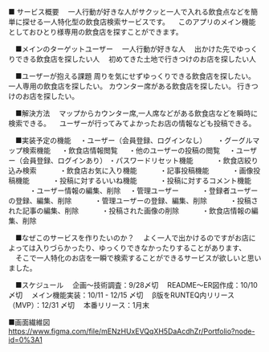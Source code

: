 ■ サービス概要
　一人行動が好きな人がサクッと一人で入れる飲食点などを簡単に探せる一人特化型の飲食店検索サービスです。
　このアプリのメイン機能としておひとり様専用の飲食店を探すことができます。

　■メインのターゲットユーザー
　一人行動が好きな人
　出かけた先でゆっくりできる飲食店を探したい人
　初めてきた土地で行きつけのお店を探したい人

　■ユーザーが抱える課題
  周りを気にせずゆっくりできる飲食店を探したい。
  一人専用の飲食店を探したい。
  カウンター席がある飲食店を探したい。
  行きつけのお店を探したい。

　■解決方法
　マップからカウンター席,一人席などがある飲食店などを瞬時に検索できる。
　ユーザーが行ってみてよかったお店の情報なども投稿できる。

　■実装予定の機能
　・ユーザー（会員登録、ログインなし）
　   ・グーグルマップ検索機能
　   ・飲食店情報閲覧
　   ・他のユーザーの投稿の閲覧
　・ユーザー（会員登録、ログインあり）
     ・パスワードリセット機能
　　　・飲食店絞り込み検索
　　　・飲食店お気に入り機能
　　　・記事投稿機能
　　　・画像投稿機能
　　　・投稿に対するいいね機能
　　　・投稿に対するコメント機能
　　　・ユーザー情報の編集、削除
　・管理ユーザー
　　　・登録者ユーザーの登録、編集、削除
　　　・管理ユーザーの登録、編集、削除
　　　・投稿された記事の編集、削除
　　　・投稿された画像の削除
　　　・飲食店情報の編集、削除

　■なぜこのサービスを作りたいのか？
　よく一人で出かけるのですがお店によっては入りづらかったり、ゆっくりできなかったりすることがあります、
　そこで一人特化のお店を一瞬で検索することができるサービスが欲しいと思いました。

　■スケジュール
　企画〜技術調査：9/28〆切
　README〜ER図作成：10/10 〆切
　メイン機能実装：10/11 - 12/15 〆切
　β版をRUNTEQ内リリース（MVP）：12/31 〆切
　本番リリース：1月末

 ■画面繊維図
 https://www.figma.com/file/mENzHUxEVQqXH5DaAcdhZr/Portfolio?node-id=0%3A1
